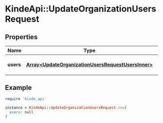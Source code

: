 # KindeApi::UpdateOrganizationUsersRequest

## Properties

| Name | Type | Description | Notes |
| ---- | ---- | ----------- | ----- |
| **users** | [**Array&lt;UpdateOrganizationUsersRequestUsersInner&gt;**](UpdateOrganizationUsersRequestUsersInner.md) | Users to be added to the organization. | [optional] |

## Example

```ruby
require 'kinde_api'

instance = KindeApi::UpdateOrganizationUsersRequest.new(
  users: null
)
```

